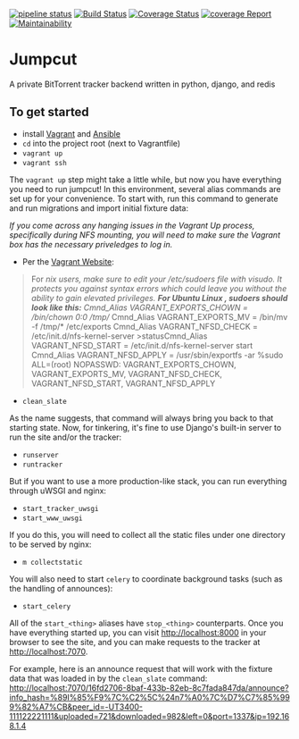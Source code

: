 [![pipeline status](https://git.ronzertnert.me/JumpCut/JumpCut/badges/develop/pipeline.svg)](https://git.ronzertnert.me/JumpCut/JumpCut/commits/develop)
[![Build Status](https://travis-ci.com/TheSaltman/JumpCut.svg?token=omojFLEmKUq3bYx2FWE8&branch=develop)](https://travis-ci.com/TheSaltman/JumpCut)
[![Coverage Status](https://coveralls.io/repos/streisand/streisand/badge.svg?branch=develop&service=github)](https://coveralls.io/github/streisand/streisand?branch=develop)
[![coverage Report](https://git.ronzertnert.me/JumpCut/JumpCut/badges/develop/coverage.svg)](https://git.ronzertnert.me/JumpCut/JumpCut/commits/develop)
[![Maintainability](https://api.codeclimate.com/v1/badges/e01280e1514e22ae0497/maintainability)](https://codeclimate.com/github/TheSaltman/JumpCut/maintainability)

Jumpcut
=========

A private BitTorrent tracker backend written in python, django, and redis

To get started
---------------

- install [Vagrant](https://www.vagrantup.com/) and [Ansible](http://docs.ansible.com/intro_installation.html)
- `cd` into the project root (next to Vagrantfile)
- `vagrant up`
- `vagrant ssh`

The `vagrant up` step might take a little while, but now you have everything you need to run
jumpcut!  In this environment, several alias commands are set up for your convenience.  To
start with, run this command to generate and run migrations and import initial fixture data:

*If you come across any hanging issues in the Vagrant Up process, specifically during NFS mounting, you will need to make sure the Vagrant box has the necessary priveledges to log in.*

- Per the [Vagrant Website](https://www.vagrantup.com/docs/synced-folders/nfs.html):
> For *nix users, make sure to edit your /etc/sudoers file with visudo. It protects you against syntax errors which could leave you without the ability to gain elevated privileges.
> **For Ubuntu Linux , sudoers should look like this:**
Cmnd_Alias VAGRANT_EXPORTS_CHOWN = /bin/chown 0\:0 /tmp/*
Cmnd_Alias VAGRANT_EXPORTS_MV = /bin/mv -f /tmp/* /etc/exports
Cmnd_Alias VAGRANT_NFSD_CHECK = /etc/init.d/nfs-kernel-server >statusCmnd_Alias VAGRANT_NFSD_START = /etc/init.d/nfs-kernel-server start
Cmnd_Alias VAGRANT_NFSD_APPLY = /usr/sbin/exportfs -ar
%sudo ALL=(root) NOPASSWD: VAGRANT_EXPORTS_CHOWN, VAGRANT_EXPORTS_MV, VAGRANT_NFSD_CHECK, VAGRANT_NFSD_START, VAGRANT_NFSD_APPLY

- `clean_slate`

As the name suggests, that command will always bring you back to that starting state.  Now, for
tinkering, it's fine to use Django's built-in server to run the site and/or the tracker:

- `runserver`
- `runtracker`

But if you want to use a more production-like stack, you can run everything through uWSGI and
nginx:

- `start_tracker_uwsgi`
- `start_www_uwsgi`

If you do this, you will need to collect all the static files under one directory to be served
by nginx:

- `m collectstatic`

You will also need to start `celery` to coordinate background tasks (such as the handling of
announces):

- `start_celery`

All of the `start_<thing>` aliases have `stop_<thing>` counterparts.  Once you have everything
started up, you can visit <http://localhost:8000> in your browser to see the site, and you can
make requests to the tracker at <http://localhost:7070>.

For example, here is an announce request that will work with the fixture data that was loaded in
by the `clean_slate` command: <http://localhost:7070/16fd2706-8baf-433b-82eb-8c7fada847da/announce?info_hash=%89I%85%F9%7C%C2%5C%24n7%A0%7C%D7%C7%85%999%82%A7%CB&peer_id=-UT3400-111122221111&uploaded=721&downloaded=982&left=0&port=1337&ip=192.168.1.4>
